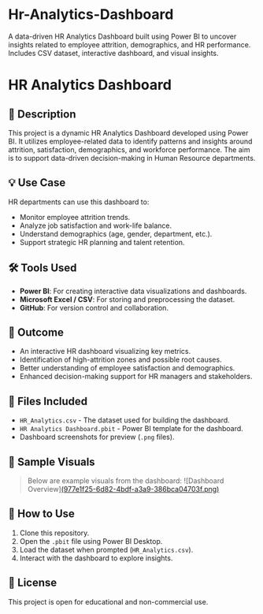 # Hr-Analytics-Dashboard
A data-driven HR Analytics Dashboard built using Power BI to uncover insights related to employee attrition, demographics, and HR performance. Includes CSV dataset, interactive dashboard, and visual insights.

# HR Analytics Dashboard

## 📌 Description
This project is a dynamic HR Analytics Dashboard developed using Power BI. It utilizes employee-related data to identify patterns and insights around attrition, satisfaction, demographics, and workforce performance. The aim is to support data-driven decision-making in Human Resource departments.

## 💡 Use Case
HR departments can use this dashboard to:
- Monitor employee attrition trends.
- Analyze job satisfaction and work-life balance.
- Understand demographics (age, gender, department, etc.).
- Support strategic HR planning and talent retention.

## 🛠 Tools Used
- **Power BI**: For creating interactive data visualizations and dashboards.
- **Microsoft Excel / CSV**: For storing and preprocessing the dataset.
- **GitHub**: For version control and collaboration.

## 🎯 Outcome
- An interactive HR dashboard visualizing key metrics.
- Identification of high-attrition zones and possible root causes.
- Better understanding of employee satisfaction and demographics.
- Enhanced decision-making support for HR managers and stakeholders.

## 📁 Files Included
- `HR_Analytics.csv` - The dataset used for building the dashboard.
- `HR Analytics Dashboard.pbit` - Power BI template for the dashboard.
- Dashboard screenshots for preview (`.png` files).

## 📸 Sample Visuals
> Below are example visuals from the dashboard:
![Dashboard Overview][(977e1f25-6d82-4bdf-a3a9-386bca04703f.png)](https://github.com/Saptarshi1021/Hr-Analytics-Dashboard/blob/main/Snapshort%20of%20Dashboard.png)

## 🚀 How to Use
1. Clone this repository.
2. Open the `.pbit` file using Power BI Desktop.
3. Load the dataset when prompted (`HR_Analytics.csv`).
4. Interact with the dashboard to explore insights.

## 📝 License
This project is open for educational and non-commercial use.

